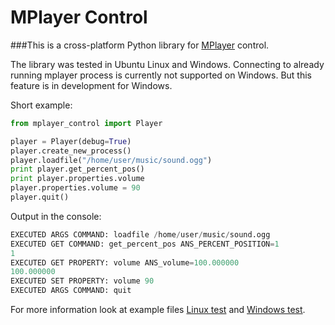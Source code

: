 MPlayer Control
===============

###This is a cross-platform Python library for [MPlayer](http://www.mplayerhq.hu/) control.

The library was tested in Ubuntu Linux and Windows.
Connecting to already running mplayer process is currently not supported on Windows.
But this feature is in development for Windows.

Short example:
``` Python
from mplayer_control import Player

player = Player(debug=True)
player.create_new_process()
player.loadfile("/home/user/music/sound.ogg")
print player.get_percent_pos()
print player.properties.volume
player.properties.volume = 90
player.quit()
```
Output in the console:
``` Python
EXECUTED ARGS COMMAND: loadfile /home/user/music/sound.ogg
EXECUTED GET COMMAND: get_percent_pos ANS_PERCENT_POSITION=1
1
EXECUTED GET PROPERTY: volume ANS_volume=100.000000
100.000000
EXECUTED SET PROPERTY: volume 90
EXECUTED ARGS COMMAND: quit
```
For more information look at example files 
[Linux test](https://github.com/Seg-mel/mplayer_control/blob/master/linux_test.py)
and
[Windows test](https://github.com/Seg-mel/mplayer_control/blob/master/win_test.py).
